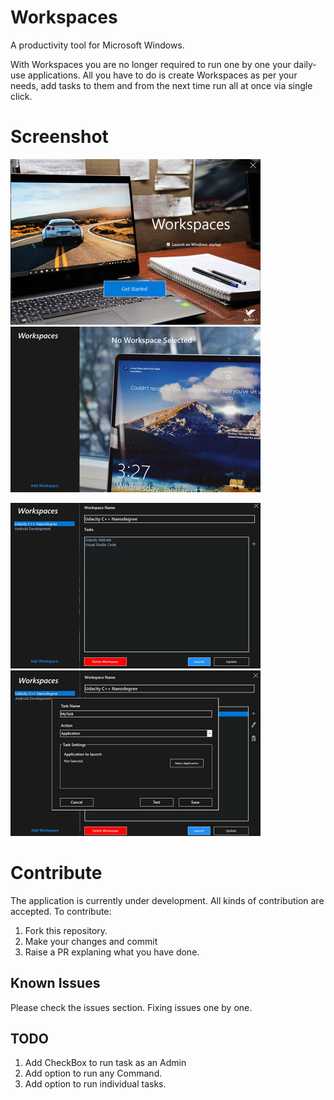 # Workspaces
A productivity tool for Microsoft Windows.

With Workspaces you are no longer required to run one by one your daily-use applications. 
All you have to do is create Workspaces as per your needs, add tasks to them and from the next time run all at once via single click.

# Screenshot
<img src="Screenshots/home.jpg" width=400/>  <img src="Screenshots/workspaces.jpg" width=400/>

<img src="Screenshots/workspace_detail.jpg" width=400/>  <img src="Screenshots/mytask.jpg" width=400/>

# Contribute
The application is currently under development. All kinds of contribution are accepted.
To contribute:
1. Fork this repository.
2. Make your changes and commit
3. Raise a PR explaning what you have done.

## Known Issues
  Please check the issues section. Fixing issues one by one.
  
## TODO
  1. Add CheckBox to run task as an Admin
  2. Add option to run any Command.
  3. Add option to run individual tasks.
